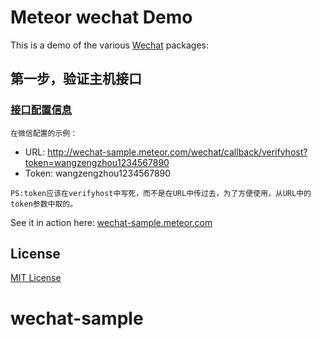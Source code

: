 # Meteor wechat Demo

This is a demo of the various [Wechat](https://mp.weixin.qq.com/) packages:

## 第一步，验证主机接口

### [接口配置信息](https://github.com/jzwzz/wechat-sample/blob/master/both/wechat/wechatapi.coffee)
    在微信配置的示例：
-    URL: http://wechat-sample.meteor.com/wechat/callback/verifyhost?token=wangzengzhou1234567890
-    Token: wangzengzhou1234567890

    PS:token应该在verifyhost中写死，而不是在URL中传过去，为了方便使用，从URL中的token参数中取的。

See it in action here: [wechat-sample.meteor.com](http://wechat-sample.meteor.com)

## License
[MIT License](https://github.com/meteoric/demo/blob/master/LICENSE)
# wechat-sample
